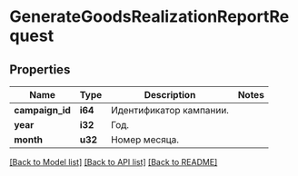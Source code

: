 # GenerateGoodsRealizationReportRequest

## Properties
Name | Type | Description | Notes
------------ | ------------- | ------------- | -------------
**campaign_id** | **i64** | Идентификатор кампании. | 
**year** | **i32** | Год. | 
**month** | **u32** | Номер месяца. | 

[[Back to Model list]](../README.md#documentation-for-models) [[Back to API list]](../README.md#documentation-for-api-endpoints) [[Back to README]](../README.md)


